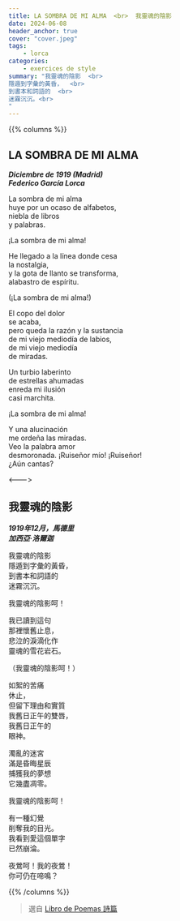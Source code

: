 ```yaml
---
title: LA SOMBRA DE MI ALMA  <br>  我靈魂的陰影
date: 2024-06-08
header_anchor: true
cover: "cover.jpeg"
tags:
    - lorca
categories:
    - exercices de style
summary: "我靈魂的陰影  <br>
隱遁到字彙的黃昏，  <br>
到書本和詞語的  <br>
迷霧沉沉。<br>
"
---
```


{{% columns %}}

## LA SOMBRA DE MI ALMA

***Diciembre de 1919 (Madrid)  
Federico García Lorca***

La sombra de mi alma  
huye por un ocaso de alfabetos,  
niebla de libros  
y palabras.

¡La sombra de mi alma!

He llegado a la línea donde cesa  
la nostalgia,  
y la gota de llanto se transforma,  
alabastro de espíritu.

(¡La sombra de mi alma!)

El copo del dolor  
se acaba,  
pero queda la razón y la sustancia  
de mi viejo mediodía de labios,  
de mi viejo mediodía  
de miradas.

Un turbio laberinto  
de estrellas ahumadas  
enreda mi ilusión  
casi marchita.

¡La sombra de mi alma!

Y una alucinación  
me ordeña las miradas.  
Veo la palabra amor  
desmoronada.
¡Ruiseñor mío! ¡Ruiseñor!  
¿Aún cantas?

<--->


## 我靈魂的陰影

***1919年12月，馬德里  
加西亞·洛爾迦***

我靈魂的陰影  
隱遁到字彙的黃昏，  
到書本和詞語的  
迷霧沉沉。

我靈魂的陰影呵！

我已讀到這句  
那裡懷舊止息，  
悲泣的淚滴化作  
靈魂的雪花岩石。

（我靈魂的陰影呵！）

如絮的苦痛  
休止，  
但留下理由和實質  
我舊日正午的雙唇，  
我舊日正午的  
眼神。

濁亂的迷宮  
滿是昏晦星辰  
捕獲我的夢想  
它幾盡凋零。

我靈魂的陰影呵！

有一種幻覺  
削奪我的目光。  
我看到愛這個單字  
已然崩淪。

夜鶯呵！我的夜鶯！  
你可仍在啼鳴？

{{% /columns %}}



> 選自 [Libro de Poemas 詩篇](../../shelves/libro-de-poemas) 
